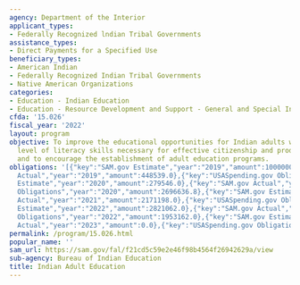 ```yaml
---
agency: Department of the Interior
applicant_types:
- Federally Recognized lndian Tribal Governments
assistance_types:
- Direct Payments for a Specified Use
beneficiary_types:
- American Indian
- Federally Recognized Indian Tribal Governments
- Native American Organizations
categories:
- Education - Indian Education
- Education - Resource Development and Support - General and Special Interest Organizations
cfda: '15.026'
fiscal_year: '2022'
layout: program
objective: To improve the educational opportunities for Indian adults who lack the
  level of literacy skills necessary for effective citizenship and productive employment
  and to encourage the establishment of adult education programs.
obligations: '[{"key":"SAM.gov Estimate","year":"2019","amount":1000000.0},{"key":"SAM.gov
  Actual","year":"2019","amount":448539.0},{"key":"USASpending.gov Obligations","year":"2019","amount":3766633.76},{"key":"SAM.gov
  Estimate","year":"2020","amount":279546.0},{"key":"SAM.gov Actual","year":"2020","amount":906874.0},{"key":"USASpending.gov
  Obligations","year":"2020","amount":2696636.8},{"key":"SAM.gov Estimate","year":"2021","amount":155475.0},{"key":"SAM.gov
  Actual","year":"2021","amount":2171198.0},{"key":"USASpending.gov Obligations","year":"2021","amount":2738738.8},{"key":"SAM.gov
  Estimate","year":"2022","amount":2821062.0},{"key":"SAM.gov Actual","year":"2022","amount":96695.0},{"key":"USASpending.gov
  Obligations","year":"2022","amount":1953162.0},{"key":"SAM.gov Estimate","year":"2023","amount":347340.0},{"key":"SAM.gov
  Actual","year":"2023","amount":0.0},{"key":"USASpending.gov Obligations","year":"2023","amount":1834366.0}]'
permalink: /program/15.026.html
popular_name: ''
sam_url: https://sam.gov/fal/f21cd5c59e2e46f98b4564f26942629a/view
sub-agency: Bureau of Indian Education
title: Indian Adult Education
---
```


